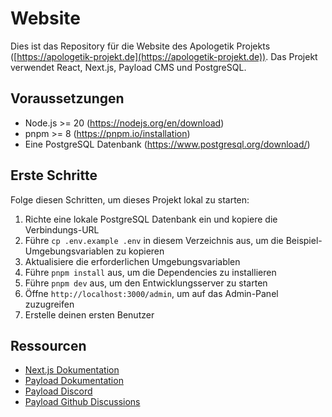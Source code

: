 # Website

Dies ist das Repository für die Website des Apologetik Projekts ([https://apologetik-projekt.de](https://apologetik-projekt.de)).
Das Projekt verwendet React, Next.js, Payload CMS und PostgreSQL.

## Voraussetzungen
- Node.js >= 20 (https://nodejs.org/en/download)
- pnpm >= 8 (https://pnpm.io/installation)
- Eine PostgreSQL Datenbank (https://www.postgresql.org/download/)

## Erste Schritte

Folge diesen Schritten, um dieses Projekt lokal zu starten:

1. Richte eine lokale PostgreSQL Datenbank ein und kopiere die Verbindungs-URL
2. Führe `cp .env.example .env` in diesem Verzeichnis aus, um die Beispiel-Umgebungsvariablen zu kopieren
3. Aktualisiere die erforderlichen Umgebungsvariablen
4. Führe `pnpm install` aus, um die Dependencies zu installieren
5. Führe `pnpm dev` aus, um den Entwicklungsserver zu starten
6. Öffne `http://localhost:3000/admin`, um auf das Admin-Panel zuzugreifen
7. Erstelle deinen ersten Benutzer


## Ressourcen
- [Next.js Dokumentation](https://nextjs.org/docs)
- [Payload Dokumentation](https://github.com/payloadcms/payload/discussions)
- [Payload Discord](https://discord.com/invite/payload)
- [Payload Github Discussions](https://github.com/payloadcms/payload/discussions)
